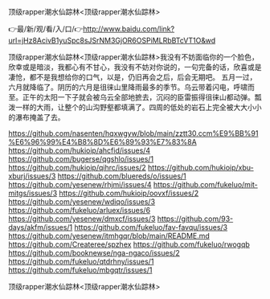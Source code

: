 顶级rapper潮水仙踪林<顶级rapper潮水仙踪林>

👉最/新/观/看/入/口/👉http://www.baidu.com/link?url=jHz8AcivB1yuSpc8sJSrNM3GjOR6OSPiMLRbBTcVT1O&wd

顶级rapper潮水仙踪林<顶级rapper潮水仙踪林>我没有不妨面临你的一个脸色，欣幸或是暗淡，我都心有不甘心，我没有不妨对你说的，一句完备的话，欣喜或是凄怆，都不是我想给你的口气，以是，仍旧再会之后，后会无期吧。
五月一过，六月就降临了。阴历的六月是徂徕山里降雨最多的季节。乌云带着闪电，呼啸而至。正午的太阳一下子就会被乌云全部地摭去，沉闷的臣雷振得徂徕山都动弹。瓢泼一样的大雨，让整个的山沟野壑都填满了。四周的低处的岩石上完全被大大小小的瀑布掩盖了去。　　


https://github.com/nasenten/hqxwgyw/blob/main/zztt30.ccm%E9%BB%91%E6%96%99%E4%B8%8D%E6%89%93%E7%83%8A
https://github.com/hukioip/ahcfid/issues/4
https://github.com/bugerse/qgshlo/issues/1
https://github.com/hukioip/qihrc/issues/2
https://github.com/hukioip/xbu-xburj/issues/3
https://github.com/bluereds/o/issues/1
https://github.com/yesenew/rhjmi/issues/4
https://github.com/fukeluo/mit-mitgs/issues/3
https://github.com/hukioip/oovxf/issues/2
https://github.com/yesenew/wdiqo/issues/3
https://github.com/fukeluo/arluex/issues/6
https://github.com/yesenew/dmxcf/issues/3
https://github.com/93-days/akfm/issues/1
https://github.com/fukeluo/fav-favqu/issues/3
https://github.com/yesenew/itmhgqr/blob/main/README.md
https://github.com/Createree/spzhex
https://github.com/fukeluo/rwogqb
https://github.com/booknewse/nga-ngaco/issues/2
https://github.com/fukeluo/qtdrhny/issues/1
https://github.com/fukeluo/mbgqtr/issues/1

顶级rapper潮水仙踪林&lt;顶级rapper潮水仙踪林>
